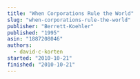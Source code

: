 ```yaml
---
title: "When Corporations Rule the World"
slug: "when-corporations-rule-the-world"
publisher: "Berrett-Koehler"
published: "1995"
asin: "1887208046"
authors:
  - david-c-korten
started: "2010-10-21"
finished: "2010-10-21"
---
```

